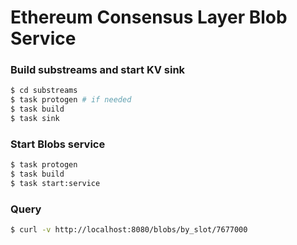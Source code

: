 # Ethereum Consensus Layer Blob Service

### Build substreams and start KV sink
```bash
$ cd substreams
$ task protogen # if needed
$ task build
$ task sink
```

### Start Blobs service
```bash
$ task protogen
$ task build
$ task start:service
```

### Query
```bash
$ curl -v http://localhost:8080/blobs/by_slot/7677000
```